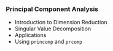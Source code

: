 ### Principal Component Analysis

- Introduction to Dimension Reduction
- Singular Value Decomposition
- Applications
- Using `princomp` and `prcomp`